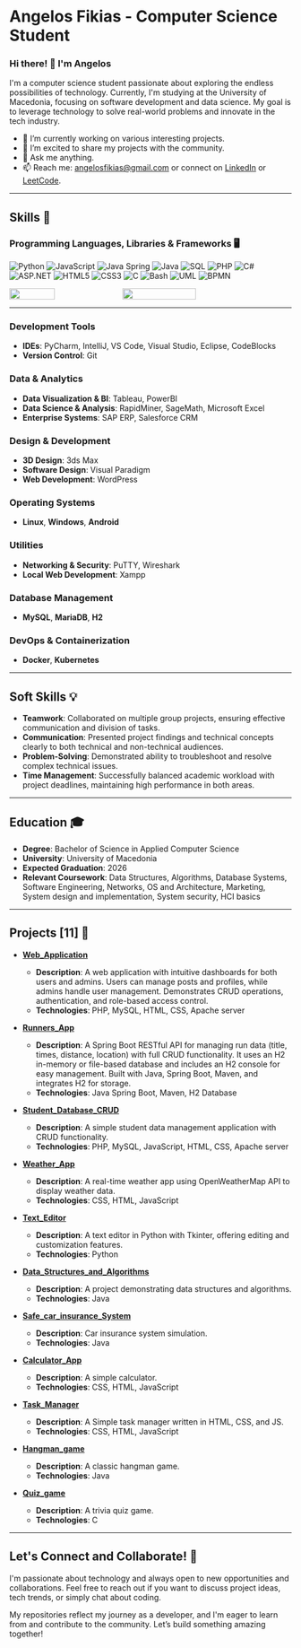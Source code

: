 # Angelos Fikias - Computer Science Student

### Hi there! 👋 I'm Angelos

I'm a computer science student passionate about exploring the endless possibilities of technology. Currently, I'm studying at the University of Macedonia, focusing on software development and data science. My goal is to leverage technology to solve real-world problems and innovate in the tech industry.

- 🌱 I’m currently working on various interesting projects.
- 🔭 I’m excited to share my projects with the community.
- 💬 Ask me anything.
- 📫 Reach me: [angelosfikias@gmail.com](mailto:angelosfikias@gmail.com) or connect on [LinkedIn](https://www.linkedin.com/in/angelos-fikias-bb2761294/) or [LeetCode](https://leetcode.com/u/angelosfikias/).

---

## Skills 🚀

### **Programming Languages, Libraries & Frameworks 🖥️**
<p align="left">
  <img src="https://img.shields.io/badge/-Python-3776AB?style=flat-square&logo=python&logoColor=white" alt="Python" />
  <img src="https://img.shields.io/badge/-JavaScript-F7DF1E?style=flat-square&logo=javascript&logoColor=black" alt="JavaScript" />
  <img src="https://img.shields.io/badge/-Spring-6DB33F?style=flat-square&logo=spring&logoColor=white" alt="Java Spring" />
  <img src="https://img.shields.io/badge/Java-007396?style=flat-square&logo=java&logoColor=white" alt="Java" />
  <img src="https://img.shields.io/badge/-SQL-4479A1?style=flat-square&logo=mysql&logoColor=white" alt="SQL" />
  <img src="https://img.shields.io/badge/-PHP-777BB4?style=flat-square&logo=php&logoColor=white" alt="PHP" />
  <img src="https://img.shields.io/badge/-C%23-239120?style=flat-square&logo=c-sharp&logoColor=white" alt="C#" /> 
  <img src="https://img.shields.io/badge/-ASP.NET-512BD4?style=flat-square&logo=dotnet&logoColor=white" alt="ASP.NET" />
  <img src="https://img.shields.io/badge/-HTML5-E34F26?style=flat-square&logo=html5&logoColor=white" alt="HTML5" />
  <img src="https://img.shields.io/badge/-CSS3-1572B6?style=flat-square&logo=css3&logoColor=white" alt="CSS3" />
  <img src="https://img.shields.io/badge/-C-A8B9CC?style=flat-square&logo=c&logoColor=black" alt="C" />
  <img src="https://img.shields.io/badge/-Bash-4EAA25?style=flat-square&logo=gnu-bash&logoColor=white" alt="Bash" />
  <img src="https://img.shields.io/badge/-UML-8CA1AF?style=flat-square&logo=uml&logoColor=white" alt="UML" />
  <img src="https://img.shields.io/badge/-BPMN-FFCC00?style=flat-square&logo=gnu-bash&logoColor=black" alt="BPMN" />
</p>

<div style="display: flex; flex-direction: row;">
    <img src="https://github-readme-stats.vercel.app/api/top-langs/?username=AngelosFikias0&layout=compact&theme=cobalt" style="width: 40%;">
    <img src="https://github-readme-stats.vercel.app/api?username=AngelosFikias0&theme=transparent" style="width: 51%;">
</div>

---

### **Development Tools**
- **IDEs**: PyCharm, IntelliJ, VS Code, Visual Studio, Eclipse, CodeBlocks
- **Version Control**: Git

### **Data & Analytics**
- **Data Visualization & BI**: Tableau, PowerBI
- **Data Science & Analysis**: RapidMiner, SageMath, Microsoft Excel
- **Enterprise Systems**: SAP ERP, Salesforce CRM

### **Design & Development**
- **3D Design**: 3ds Max
- **Software Design**: Visual Paradigm
- **Web Development**: WordPress

### **Operating Systems**
- **Linux**, **Windows**, **Android**

### **Utilities**
- **Networking & Security**: PuTTY, Wireshark
- **Local Web Development**: Xampp

### **Database Management**
- **MySQL**, **MariaDB**, **H2**

### **DevOps & Containerization**
- **Docker**, **Kubernetes**

---

## Soft Skills 💡

- **Teamwork**: Collaborated on multiple group projects, ensuring effective communication and division of tasks.
- **Communication**: Presented project findings and technical concepts clearly to both technical and non-technical audiences.
- **Problem-Solving**: Demonstrated ability to troubleshoot and resolve complex technical issues.
- **Time Management**: Successfully balanced academic workload with project deadlines, maintaining high performance in both areas.

---

## Education 🎓

- **Degree**: Bachelor of Science in Applied Computer Science
- **University**: University of Macedonia
- **Expected Graduation**: 2026
- **Relevant Coursework**: Data Structures, Algorithms, Database Systems, Software Engineering, Networks, OS and Architecture, Marketing, System design and implementation, System security, HCI basics

---

## Projects [11] 🌟

- **[Web_Application](https://github.com/AngelosFikias0/Web_Application)**
  - **Description**: A web application with intuitive dashboards for both users and admins. Users can manage posts and profiles, while admins handle user management. Demonstrates CRUD operations, authentication, and role-based access control.
  - **Technologies**: PHP, MySQL, HTML, CSS, Apache server

- **[Runners_App](https://github.com/AngelosFikias0/Runners_App)**
  - **Description**: A Spring Boot RESTful API for managing run data (title, times, distance, location) with full CRUD functionality. It uses an H2 in-memory or file-based database and includes an H2 console for easy management. Built with Java, Spring Boot, Maven, and integrates H2 for storage.
  - **Technologies**: Java Spring Boot, Maven, H2 Database

- **[Student_Database_CRUD](https://github.com/AngelosFikias0/Student_Database_CRUD)**
  - **Description**: A simple student data management application with CRUD functionality.
  - **Technologies**: PHP, MySQL, JavaScript, HTML, CSS, Apache server

- **[Weather_App](https://github.com/AngelosFikias0/Weather_App)**
  - **Description**: A real-time weather app using OpenWeatherMap API to display weather data.
  - **Technologies**: CSS, HTML, JavaScript

- **[Text_Editor](https://github.com/AngelosFikias0/Text_Editor)**
  - **Description**: A text editor in Python with Tkinter, offering editing and customization features.
  - **Technologies**: Python

- **[Data_Structures_and_Algorithms](https://github.com/AngelosFikias0/Data_Structures_and_Algorithms)**
  - **Description**: A project demonstrating data structures and algorithms.
  - **Technologies**: Java

- **[Safe_car_insurance_System](https://github.com/AngelosFikias0/Safe_car_insurance_System)**
  - **Description**: Car insurance system simulation.
  - **Technologies**: Java

- **[Calculator_App](https://github.com/AngelosFikias0/Calculator_App)**
  - **Description**: A simple calculator.
  - **Technologies**: CSS, HTML, JavaScript

- **[Task_Manager](https://github.com/AngelosFikias0/Task_Manager)**
  - **Description**: A Simple task manager written in HTML, CSS, and JS.
  - **Technologies**: CSS, HTML, JavaScript

- **[Hangman_game](https://github.com/AngelosFikias0/Hangman_game)**
  - **Description**: A classic hangman game.
  - **Technologies**: Java

- **[Quiz_game](https://github.com/AngelosFikias0/Quiz_game)**
  - **Description**: A trivia quiz game.
  - **Technologies**: C

---

## Let's Connect and Collaborate! 🤝

I'm passionate about technology and always open to new opportunities and collaborations. Feel free to reach out if you want to discuss project ideas, tech trends, or simply chat about coding.

My repositories reflect my journey as a developer, and I'm eager to learn from and contribute to the community. Let’s build something amazing together!
